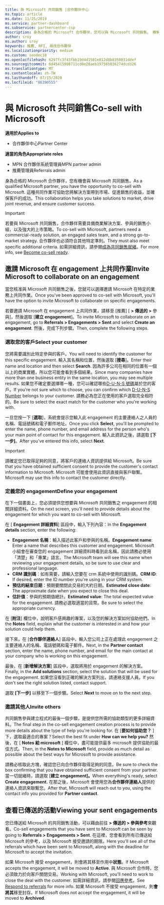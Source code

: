```yaml
---
title: 與 Microsoft 共同銷售 |合作夥伴中心
ms.topic: article
ms.date: 11/25/2019
ms.service: partner-dashboard
ms.subservice: partnercenter-csp
description: 身為合格的 Microsoft 合作夥伴，您可以與 Microsoft 共同銷售。 瞭解如何定義參與、邀請 Microsoft 共同作業，或觀看已傳送的合作。
author: sroy
ms.author: sroy
keywords: 推薦, RFI, 尋找合作夥伴
ms.localizationpriority: medium
ms.custom: seodec18
ms.openlocfilehash: 6297fc3f43fbb19d4d1501e812d8b8350031ddef
ms.sourcegitcommit: 6d45415908711cd0e28aeb19756b036274dcd326
ms.translationtype: MT
ms.contentlocale: zh-TW
ms.lasthandoff: 07/15/2020
ms.locfileid: "86390555"
---
```

# <a name="co-sell-with-microsoft"></a><span data-ttu-id="913c2-105">與 Microsoft 共同銷售</span><span class="sxs-lookup"><span data-stu-id="913c2-105">Co-sell with Microsoft</span></span>

<span data-ttu-id="913c2-106">**適用於**</span><span class="sxs-lookup"><span data-stu-id="913c2-106">**Applies to**</span></span>

-  <span data-ttu-id="913c2-107">合作夥伴中心</span><span class="sxs-lookup"><span data-stu-id="913c2-107">Partner Center</span></span>

<span data-ttu-id="913c2-108">**適當的角色**</span><span class="sxs-lookup"><span data-stu-id="913c2-108">**Appropriate roles**</span></span>

- <span data-ttu-id="913c2-109">MPN 合作夥伴系統管理員</span><span class="sxs-lookup"><span data-stu-id="913c2-109">MPN partner admin</span></span>
- <span data-ttu-id="913c2-110">推薦管理員</span><span class="sxs-lookup"><span data-stu-id="913c2-110">Referrals admin</span></span>

<span data-ttu-id="913c2-111">身為合格的 Microsoft 合作夥伴，您有機會與 Microsoft 共同銷售。</span><span class="sxs-lookup"><span data-stu-id="913c2-111">As a qualified Microsoft partner, you have the opportunity to co-sell with Microsoft.</span></span> <span data-ttu-id="913c2-112">這種共同作業可協助您將解決方案帶到市場、促進銷售的收益，並確保客戶的成功。</span><span class="sxs-lookup"><span data-stu-id="913c2-112">This collaboration helps you take solutions to market, drive joint revenue, and ensure customer success.</span></span>

> [!IMPORTANT]
> <span data-ttu-id="913c2-113">若要與 Microsoft 共同銷售，合作夥伴需要具備商業解決方案、參與的銷售小組，以及強大的上市策略。</span><span class="sxs-lookup"><span data-stu-id="913c2-113">To co-sell with Microsoft, partners need a commercial-ready solution, an engaged sales team, and a strong go-to-market strategy.</span></span> <span data-ttu-id="913c2-114">合作夥伴也必須符合其他特定準則。</span><span class="sxs-lookup"><span data-stu-id="913c2-114">They must also meet specific additional criteria.</span></span> <span data-ttu-id="913c2-115">如需詳細資訊，請參閱[成為共同銷售就緒](https://partner.microsoft.com/reach-customers/selling-with-microsoft#become-ready)。</span><span class="sxs-lookup"><span data-stu-id="913c2-115">For more info, see [Become co-sell ready](https://partner.microsoft.com/reach-customers/selling-with-microsoft#become-ready).</span></span>

## <a name="invite-microsoft-to-collaborate-on-an-engagement"></a><span data-ttu-id="913c2-116">邀請 Microsoft 在 engagement 上共同作業</span><span class="sxs-lookup"><span data-stu-id="913c2-116">Invite Microsoft to collaborate on an engagement</span></span>

<span data-ttu-id="913c2-117">當您核准與 Microsoft 共同銷售之後，您就可以選擇邀請 Microsoft 在特定的業務上共同作業。</span><span class="sxs-lookup"><span data-stu-id="913c2-117">Once you've been approved to co-sell with Microsoft, you'll have the option to invite Microsoft to collaborate on specific engagements.</span></span>

<span data-ttu-id="913c2-118">若要邀請 Microsoft 在 engagement 上共同作業，請移至 [推薦] [ **> 傳送的 >** 參與]，然後選取 [**建立 engagement**]。</span><span class="sxs-lookup"><span data-stu-id="913c2-118">To invite Microsoft to collaborate on an engagement, go to **Referrals > Engagements > Sent** and select **Create an engagement**.</span></span> <span data-ttu-id="913c2-119">然後，完成下列步驟。</span><span class="sxs-lookup"><span data-stu-id="913c2-119">Then, complete the following steps.</span></span>

### <a name="select-your-customer"></a><span data-ttu-id="913c2-120">選取您的客戶</span><span class="sxs-lookup"><span data-stu-id="913c2-120">Select your customer</span></span>

<span data-ttu-id="913c2-121">您將需要識別此特定參與的客戶。</span><span class="sxs-lookup"><span data-stu-id="913c2-121">You will need to identify the customer for this specific engagement.</span></span> <span data-ttu-id="913c2-122">輸入其名稱和位置，然後選取 [**搜尋**]。</span><span class="sxs-lookup"><span data-stu-id="913c2-122">Enter their name and location and then select **Search**.</span></span> <span data-ttu-id="913c2-123">因為許多公司在相同的位置有一個以上的商業實體，所以您可能會看到多個結果。</span><span class="sxs-lookup"><span data-stu-id="913c2-123">Since many companies have more than one business entity in the same location, you may see multiple results.</span></span> <span data-ttu-id="913c2-124">如果您不確定要選擇哪一種，您可以確認哪些[D-U-N-S 號碼](https://www.dnb.com/duns-number.html)屬於您的客戶。</span><span class="sxs-lookup"><span data-stu-id="913c2-124">If you're not sure which to choose, you can confirm which [D-U-N-S Number](https://www.dnb.com/duns-number.html) belongs to your customer.</span></span> <span data-ttu-id="913c2-125">請務必為您正在使用的客戶選取完全相符的。</span><span class="sxs-lookup"><span data-stu-id="913c2-125">Be sure to select the exact match for the customer who you're working with.</span></span> 

<span data-ttu-id="913c2-126">一旦您按一下 [**選取**]，系統會提示您輸入此 engagement 的主要連絡人之人員的名稱、電話號碼和電子郵件地址。</span><span class="sxs-lookup"><span data-stu-id="913c2-126">Once you click **Select**, you'll be prompted to enter the name, phone number, and email address for the person who's your main point of contact for this engagement.</span></span> <span data-ttu-id="913c2-127">輸入此資訊之後，請選取 **[下一步]**。</span><span class="sxs-lookup"><span data-stu-id="913c2-127">After you've entered this info, select **Next**.</span></span>

> [!IMPORTANT]
> <span data-ttu-id="913c2-128">請確定您已取得足夠的同意，將客戶的連絡人資訊提供給 Microsoft。</span><span class="sxs-lookup"><span data-stu-id="913c2-128">Be sure that you have obtained sufficient consent to provide the customer's contact information to Microsoft.</span></span> <span data-ttu-id="913c2-129">Microsoft 可能會使用此資訊直接與客戶聯繫。</span><span class="sxs-lookup"><span data-stu-id="913c2-129">Microsoft may use this info to contact the customer directly.</span></span>

### <a name="define-your-engagement"></a><span data-ttu-id="913c2-130">定義您的 engagement</span><span class="sxs-lookup"><span data-stu-id="913c2-130">Define your engagement</span></span>

<span data-ttu-id="913c2-131">在下一個畫面上，您必須提供您想要與 Microsoft 共同銷售之 engagement 的相關詳細資料。</span><span class="sxs-lookup"><span data-stu-id="913c2-131">On the next screen, you'll need to provide details about the engagement for which you want to co-sell with Microsoft.</span></span>

<span data-ttu-id="913c2-132">在 [ **Engagement 詳細資料**] 區段中，輸入下列內容：</span><span class="sxs-lookup"><span data-stu-id="913c2-132">In the **Engagement details** section, enter the following:</span></span>
- <span data-ttu-id="913c2-133">**Engagement 名稱**：輸入描述此客戶和參與的名稱。</span><span class="sxs-lookup"><span data-stu-id="913c2-133">**Engagement name**: Enter a name that describes this customer and engagement.</span></span> <span data-ttu-id="913c2-134">Microsoft 小組會在審查您的 engagement 詳細資料時看到此名稱，因此請務必使用「清楚」和「專業」語言。</span><span class="sxs-lookup"><span data-stu-id="913c2-134">The Microsoft team will see this name when reviewing your engagement details, so be sure to use clear and professional language.</span></span>
- <span data-ttu-id="913c2-135">**CRM 識別碼**：如有需要，請輸入您要在 crm 系統中使用的識別碼。</span><span class="sxs-lookup"><span data-stu-id="913c2-135">**CRM ID**: If desired, enter the ID number you're using in your CRM system.</span></span>
- <span data-ttu-id="913c2-136">**預估的結束日期**：預期要關閉此交易的大約日期。</span><span class="sxs-lookup"><span data-stu-id="913c2-136">**Estimated close date**: The approximate date when you expect to close this deal.</span></span>
- <span data-ttu-id="913c2-137">**估計值**：參與的預期值總計。</span><span class="sxs-lookup"><span data-stu-id="913c2-137">**Estimated value**: The total expected value for the engagement.</span></span> <span data-ttu-id="913c2-138">請務必選取適當的貨幣。</span><span class="sxs-lookup"><span data-stu-id="913c2-138">Be sure to select the appropriate currency.</span></span>

<span data-ttu-id="913c2-139">在 [**附注**] 欄位中，說明客戶感興趣的專案，以及您的解決方案如何協助他們。</span><span class="sxs-lookup"><span data-stu-id="913c2-139">In the **Notes** field, explain what the customer is interested in and how your solution could help them.</span></span>

 <span data-ttu-id="913c2-140">接下來，在 [**合作夥伴連絡人**] 區段中，輸入您公司上正在處理此 engagement 之主要連絡人的名稱、電話號碼和電子郵件。</span><span class="sxs-lookup"><span data-stu-id="913c2-140">Next, in the **Partner contact** section, enter the name, phone number, and email for the main contact at your company who is working on this engagement.</span></span>

<span data-ttu-id="913c2-141">最後，在 [**新增解決方案**] 區段中，選取將用於 engagement 的解決方案。</span><span class="sxs-lookup"><span data-stu-id="913c2-141">Finally, in the **Add solutions** section, select the solution that will be used for the engagement.</span></span> <span data-ttu-id="913c2-142">如果您沒看到正確的解決方案列出，請連絡支援人員。</span><span class="sxs-lookup"><span data-stu-id="913c2-142">If you don't see the right solution listed, contact support.</span></span>

<span data-ttu-id="913c2-143">選取 **[下一步]** 以移至下一個步驟。</span><span class="sxs-lookup"><span data-stu-id="913c2-143">Select **Next** to move on to the next step.</span></span>

### <a name="invite-others"></a><span data-ttu-id="913c2-144">邀請其他人</span><span class="sxs-lookup"><span data-stu-id="913c2-144">Invite others</span></span>

<span data-ttu-id="913c2-145">共同銷售參與建立程式的最後一個步驟，是提供您所需的協助類型的更多詳細資料。</span><span class="sxs-lookup"><span data-stu-id="913c2-145">The final step in the co-sell engagement creation process is to provide more details about the type of help you're looking for.</span></span> <span data-ttu-id="913c2-146">在 [**要如何協助您？** ] 下，選取最適合的專案？</span><span class="sxs-lookup"><span data-stu-id="913c2-146">Select the best fit under **How can we help you?**</span></span> <span data-ttu-id="913c2-147">然後，在 [ **Notes 給 microsoft** ] 欄位中，盡可能提供最多 microsoft 提供協助的最佳方式。</span><span class="sxs-lookup"><span data-stu-id="913c2-147">Then, in the **Notes to Microsoft** field, provide as much detail as possible about the best ways for Microsoft to provide assistance.</span></span>

<span data-ttu-id="913c2-148">請務必核取此方塊，確認您已向合作夥伴取得足夠的同意。</span><span class="sxs-lookup"><span data-stu-id="913c2-148">Be sure to check the box confirming that you have obtained sufficient consent from your partner.</span></span> <span data-ttu-id="913c2-149">當一切就緒時，請選取 [**建立 engagement]。**</span><span class="sxs-lookup"><span data-stu-id="913c2-149">When everything's ready, select **Create engagement.**</span></span> <span data-ttu-id="913c2-150">在那之後，Microsoft 會使用您為**合作夥伴連絡人**提供的連絡人資訊來聯繫您。</span><span class="sxs-lookup"><span data-stu-id="913c2-150">After that, Microsoft will reach out to you, using the contact info you provided for **Partner contact**.</span></span>

## <a name="viewing-your-sent-engagements"></a><span data-ttu-id="913c2-151">查看已傳送的活動</span><span class="sxs-lookup"><span data-stu-id="913c2-151">Viewing your sent engagements</span></span>

<span data-ttu-id="913c2-152">您已傳送給 Microsoft 的共同銷售活動，可以藉由前往 **> 傳送的 > 參與參考**來觀看。</span><span class="sxs-lookup"><span data-stu-id="913c2-152">Co-sell engagements that you have sent to Microsoft can be seen by going to **Referrals > Engagements > Sent**.</span></span> <span data-ttu-id="913c2-153">在這裡，您會看到所有已傳送給 Microsoft 的參考，以及 Microsoft 接受邀請的期限。</span><span class="sxs-lookup"><span data-stu-id="913c2-153">Here you'll see all of the referrals which have been sent to Microsoft, along with the deadline for Microsoft to accept the invitation.</span></span>

<span data-ttu-id="913c2-154">如果 Microsoft 接受 engagement，則會將其移至作用中**狀態**。</span><span class="sxs-lookup"><span data-stu-id="913c2-154">If Microsoft accepts the engagement, it will be moved to **Active**.</span></span> <span data-ttu-id="913c2-155">與 Microsoft 合作時，您必須致力於向客戶關閉交易。</span><span class="sxs-lookup"><span data-stu-id="913c2-155">Working with Microsoft, you'll need to work to close the deal with the customer.</span></span> <span data-ttu-id="913c2-156">如需詳細資訊，請參閱[回應參考](responding-to-referrals.md)。</span><span class="sxs-lookup"><span data-stu-id="913c2-156">See [Respond to referrals](responding-to-referrals.md) for more info.</span></span> <span data-ttu-id="913c2-157">如果 Microsoft 不接受 engagement，則**會將其**移至封存。</span><span class="sxs-lookup"><span data-stu-id="913c2-157">If Microsoft does not accept the engagement, it will be moved to **Archived**.</span></span>
